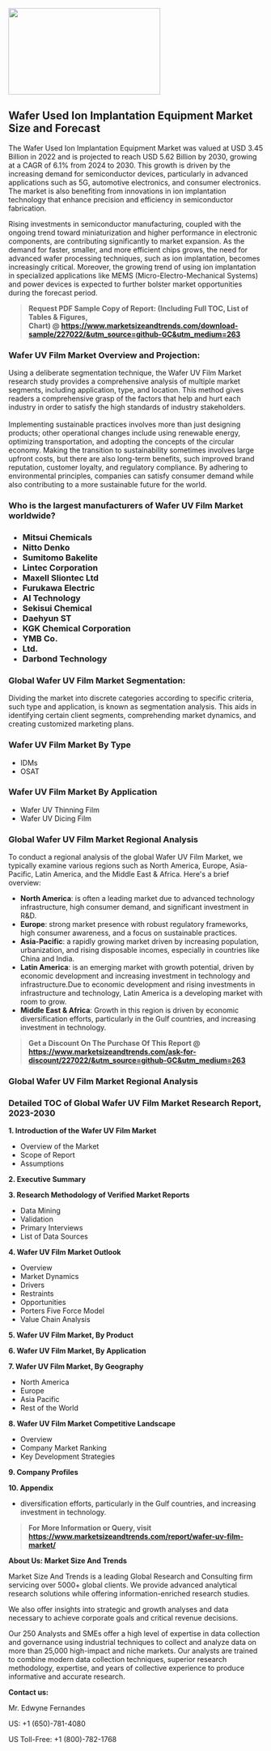 <p><img class="alignnone size-medium wp-image-20088" src="https://ffe5etoiles.com/wp-content/uploads/2024/12/MST1-300x171.png" alt="" width="300" height="171" /></p><h2>Wafer Used Ion Implantation Equipment Market Size and Forecast</h2><p>The Wafer Used Ion Implantation Equipment Market was valued at USD 3.45 Billion in 2022 and is projected to reach USD 5.62 Billion by 2030, growing at a CAGR of 6.1% from 2024 to 2030. This growth is driven by the increasing demand for semiconductor devices, particularly in advanced applications such as 5G, automotive electronics, and consumer electronics. The market is also benefiting from innovations in ion implantation technology that enhance precision and efficiency in semiconductor fabrication.</p><p>Rising investments in semiconductor manufacturing, coupled with the ongoing trend toward miniaturization and higher performance in electronic components, are contributing significantly to market expansion. As the demand for faster, smaller, and more efficient chips grows, the need for advanced wafer processing techniques, such as ion implantation, becomes increasingly critical. Moreover, the growing trend of using ion implantation in specialized applications like MEMS (Micro-Electro-Mechanical Systems) and power devices is expected to further bolster market opportunities during the forecast period.</p></p><blockquote id="" class=""><strong>Request PDF Sample Copy of Report: (Including Full TOC, List of Tables &amp; Figures, Chart)&nbsp;@&nbsp;<strong><a href="https://www.marketsizeandtrends.com/download-sample/227022/&utm_source=github-GC&utm_medium=263" target="_blank">https://www.marketsizeandtrends.com/download-sample/227022/&utm_source=github-GC&utm_medium=263</a></strong></strong></blockquote><h3 id="" class="">Wafer UV Film Market&nbsp;Overview and Projection:</h3><p id="" class="">Using a deliberate segmentation technique, the Wafer UV Film Market research study provides a comprehensive analysis of multiple market segments, including application, type, and location. This method gives readers a comprehensive grasp of the factors that help and hurt each industry in order to satisfy the high standards of industry stakeholders. <br /> <br />Implementing sustainable practices involves more than just designing products; other operational changes include using renewable energy, optimizing transportation, and adopting the concepts of the circular economy. Making the transition to sustainability sometimes involves large upfront costs, but there are also long-term benefits, such improved brand reputation, customer loyalty, and regulatory compliance. By adhering to environmental principles, companies can satisfy consumer demand while also contributing to a more sustainable future for the world.</p><h3 id="" class="">Who is the largest manufacturers of&nbsp;Wafer UV Film Market worldwide?</h3><h3 class=""><p><ul><li>Mitsui Chemicals </li><li> Nitto Denko </li><li> Sumitomo Bakelite </li><li> Lintec Corporation </li><li> Maxell Sliontec Ltd </li><li> Furukawa Electric </li><li> AI Technology </li><li> Sekisui Chemical </li><li> Daehyun ST </li><li> KGK Chemical Corporation </li><li> YMB Co. </li><li> Ltd. </li><li> Darbond Technology</li></ul></p></h3><h3 id="" class="">Global&nbsp;Wafer UV Film Market Segmentation:</h3><p id="" class="">Dividing the market into discrete categories according to specific criteria, such type and application, is known as segmentation analysis. This aids in identifying certain client segments, comprehending market dynamics, and creating customized marketing plans.</p><h3 id="" class="">Wafer UV Film Market&nbsp;By Type</h3><p><p><ul><li>IDMs</li><li> OSAT</p></li></ul></p></p><h3 id="" class="">Wafer UV Film Market&nbsp;By Application</h3><p class=""><p><ul><li>Wafer UV Thinning Film</li><li> Wafer UV Dicing Film</li></ul></p></p><h3 id="" class="">Global Wafer UV Film Market Regional Analysis</h3><p id="" class="">To conduct a regional analysis of the global Wafer UV Film Market, we typically examine various regions such as North America, Europe, Asia-Pacific, Latin America, and the Middle East &amp; Africa. Here's a brief overview:</p><ul><li><strong>North America</strong>: is often a leading market due to advanced technology infrastructure, high consumer demand, and significant investment in R&amp;D.</li><li><strong>Europe</strong>: strong market presence with robust regulatory frameworks, high consumer awareness, and a focus on sustainable practices.</li><li><strong>Asia-Pacific</strong>: a rapidly growing market driven by increasing population, urbanization, and rising disposable incomes, especially in countries like China and India.</li><li><strong>Latin America</strong>: is an emerging market with growth potential, driven by economic development and increasing investment in technology and infrastructure.Due to economic development and rising investments in infrastructure and technology, Latin America is a developing market with room to grow.</li><li><strong>Middle East &amp; Africa</strong>: Growth in this region is driven by economic diversification efforts, particularly in the Gulf countries, and increasing investment in technology.</li></ul><blockquote id="" class=""><strong>Get a Discount On The Purchase Of This Report @ <strong><a href="https://www.marketsizeandtrends.com/ask-for-discount/227022/&utm_source=github-GC&utm_medium=263" target="_blank">https://www.marketsizeandtrends.com/ask-for-discount/227022/&utm_source=github-GC&utm_medium=263</a></strong></strong></blockquote><h3 id="" class="">Global Wafer UV Film Market Regional Analysis</h3><h3 id="" class="">Detailed TOC of Global Wafer UV Film Market Research Report, 2023-2030</h3><p id="" class=""><strong>1. Introduction of the Wafer UV Film Market</strong></p><ul><li>Overview of the Market</li><li>Scope of Report</li><li>Assumptions</li></ul><p id="" class=""><strong>2. Executive Summary</strong></p><p id="" class=""><strong>3. Research Methodology of Verified Market Reports</strong></p><ul><li>Data Mining</li><li>Validation</li><li>Primary Interviews</li><li>List of Data Sources</li></ul><p id="" class=""><strong>4. Wafer UV Film Market Outlook</strong></p><ul><li>Overview</li><li>Market Dynamics</li><li>Drivers</li><li>Restraints</li><li>Opportunities</li><li>Porters Five Force Model</li><li>Value Chain Analysis</li></ul><p id="" class=""><strong>5. Wafer UV Film Market, By Product</strong></p><p id="" class=""><strong>6. Wafer UV Film Market, By Application</strong></p><p id="" class=""><strong>7. Wafer UV Film Market, By Geography</strong></p><ul><li>North America</li><li>Europe</li><li>Asia Pacific</li><li>Rest of the World</li></ul><p id="" class=""><strong>8. Wafer UV Film Market Competitive Landscape</strong></p><ul><li>Overview</li><li>Company Market Ranking</li><li>Key Development Strategies</li></ul><p id="" class=""><strong>9. Company Profiles</strong></p><p id="" class=""><strong>10. Appendix</strong></p><ul><li>diversification efforts, particularly in the Gulf countries, and increasing investment in technology.</li></ul><blockquote id="" class=""><strong>For More Information or Query, visit <strong><strong><a href="https://www.marketsizeandtrends.com/report/wafer-uv-film-market/" target="_blank">https://www.marketsizeandtrends.com/report/wafer-uv-film-market/</a></strong></strong></strong></blockquote><p id="" class=""><strong>About Us: Market Size And Trends</strong></p><p id="" class="">Market Size And Trends is a leading Global Research and Consulting firm servicing over 5000+ global clients. We provide advanced analytical research solutions while offering information-enriched research studies.</p><p id="" class="">We also offer insights into strategic and growth analyses and data necessary to achieve corporate goals and critical revenue decisions.</p><p id="" class="">Our 250 Analysts and SMEs offer a high level of expertise in data collection and governance using industrial techniques to collect and analyze data on more than 25,000 high-impact and niche markets. Our analysts are trained to combine modern data collection techniques, superior research methodology, expertise, and years of collective experience to produce informative and accurate research.</p><p id="" class=""><strong>Contact us:</strong></p><p id="" class="">Mr. Edwyne Fernandes</p><p id="" class="">US: +1 (650)-781-4080</p><p id="" class="">US Toll-Free: +1 (800)-782-1768</p>
